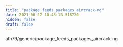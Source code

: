 ```yaml
---
title: "package_feeds_packages_aircrack-ng"
date: 2021-06-22 10:48:13.518720
hidden: false
draft: false
---
```


ath79/generic/package_feeds_packages_aircrack-ng

